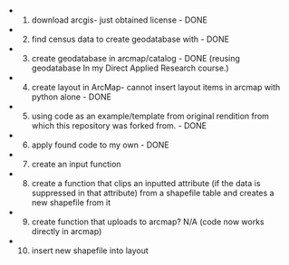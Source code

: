 * 1. download arcgis- just obtained license - DONE
* 2. find census data to create geodatabase with - DONE
* 3. create geodatabase in arcmap/catalog - DONE (reusing geodatabase In my Direct Applied Research course.)
* 4. create layout in ArcMap- cannot insert layout items in arcmap with python alone - DONE
* 5. using code as an example/template from original rendition from which this repository was forked from. - DONE
* 6. apply found code to my own - DONE
* 7. create an input function
* 8. create a function that clips an inputted attribute (if the data is suppressed in that attribute) from a shapefile table and creates a new shapefile from it
* 9. create function that uploads to arcmap? N/A (code now works directly in arcmap)
* 10. insert new shapefile into layout
